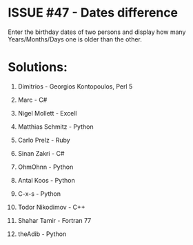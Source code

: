 ISSUE #47 - Dates difference
===
Enter the birthday dates of two persons and display how many Years/Months/Days one is older than the other.

Solutions:
===

1. Dimitrios - Georgios Kontopoulos, Perl 5

2. Marc - C#

3. Nigel Mollett - Excell

4. Matthias Schmitz - Python

5. Carlo Prelz - Ruby

5. Sinan Zakri - C#

6. OhmOhnn - Python

7. Antal Koos - Python

8. C-x-s - Python

9. Todor Nikodimov - C++

10. Shahar Tamir - Fortran 77

11. theAdib - Python
